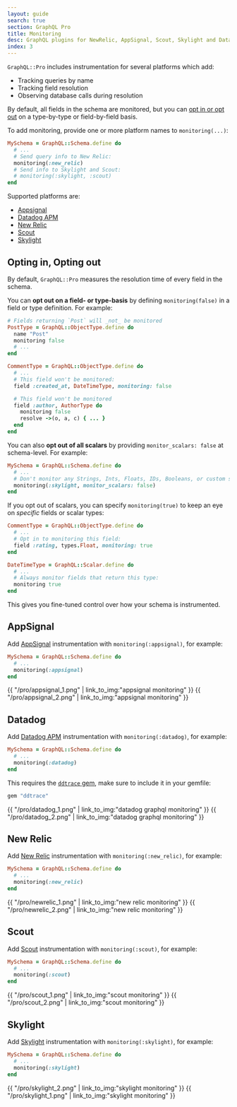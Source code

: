 ```yaml
---
layout: guide
search: true
section: GraphQL Pro
title: Monitoring
desc: GraphQL plugins for NewRelic, AppSignal, Scout, Skylight and Datadog
index: 3
---
```


`GraphQL::Pro` includes instrumentation for several platforms which add:

- Tracking queries by name
- Tracking field resolution
- Observing database calls during resolution  

By default, all fields in the schema are monitored, but you can [opt in or opt out](#opting-in-opting-out) on a type-by-type or field-by-field basis.

To add monitoring, provide one or more platform names to `monitoring(...)`:

```ruby
MySchema = GraphQL::Schema.define do
  # ...
  # Send query info to New Relic:
  monitoring(:new_relic)
  # Send info to Skylight and Scout:
  # monitoring(:skylight, :scout)
end
```

Supported platforms are:

- [Appsignal](#appsignal)
- [Datadog APM](#datadog)
- [New Relic](#new-relic)
- [Scout](#scout)
- [Skylight](#skylight)

## Opting in, Opting out

By default, `GraphQL::Pro` measures the resolution time of every field in the schema.

You can __opt out on a field- or type-basis__ by defining `monitoring(false)` in a field or type definition. For example:

```ruby
# Fields returning `Post` will _not_ be monitored
PostType = GraphQL::ObjectType.define do
  name "Post"
  monitoring false
  # ...
end

CommentType = GraphQL::ObjectType.define do
  # ...
  # This field won't be monitored:
  field :created_at, DateTimeType, monitoring: false

  # This field won't be monitored
  field :author, AuthorType do
    monitoring false
    resolve ->(o, a, c) { ... }
  end
end
```

You can also __opt out of all scalars__ by providing `monitor_scalars: false` at schema-level. For example:

```ruby
MySchema = GraphQL::Schema.define do
  # ...
  # Don't monitor any Strings, Ints, Floats, IDs, Booleans, or custom scalars
  monitoring(:skylight, monitor_scalars: false)
end
```

If you opt out of scalars, you can specify `monitoring(true)` to keep an eye on _specific_ fields or scalar types:

```ruby
CommentType = GraphQL::ObjectType.define do
  # ...
  # Opt in to monitoring this field:
  field :rating, types.Float, monitoring: true
end

DateTimeType = GraphQL::Scalar.define do
  # ...
  # Always monitor fields that return this type:
  monitoring true
end
```

This gives you fine-tuned control over how your schema is instrumented.

## AppSignal

Add [AppSignal](https://appsignal.com/) instrumentation with `monitoring(:appsignal)`, for example:

```ruby
MySchema = GraphQL::Schema.define do
  # ...
  monitoring(:appsignal)
end
```

<div class="monitoring-img-group">
  {{ "/pro/appsignal_1.png" | link_to_img:"appsignal monitoring" }}
  {{ "/pro/appsignal_2.png" | link_to_img:"appsignal monitoring" }}
</div>

## Datadog

Add [Datadog APM](https://www.datadoghq.com/apm/) instrumentation with `monitoring(:datadog)`, for example:

```ruby
MySchema = GraphQL::Schema.define do
  # ...
  monitoring(:datadog)
end
```

This requires the [`ddtrace` gem](https://github.com/DataDog/dd-trace-rb), make sure to include it in your gemfile:

```ruby
gem "ddtrace"
```

<div class="monitoring-img-group">
  {{ "/pro/datadog_1.png" | link_to_img:"datadog graphql monitoring" }}
  {{ "/pro/datadog_2.png" | link_to_img:"datadog graphql monitoring" }}
</div>

## New Relic

Add [New Relic](https://newrelic.com/) instrumentation with `monitoring(:new_relic)`, for example:

```ruby
MySchema = GraphQL::Schema.define do
  # ...
  monitoring(:new_relic)
end
```

<div class="monitoring-img-group">
  {{ "/pro/newrelic_1.png" | link_to_img:"new relic monitoring" }}
  {{ "/pro/newrelic_2.png" | link_to_img:"new relic monitoring" }}
</div>

## Scout

Add [Scout](https://scoutapp.com) instrumentation with `monitoring(:scout)`, for example:

```ruby
MySchema = GraphQL::Schema.define do
  # ...
  monitoring(:scout)
end
```

<div class="monitoring-img-group">
  {{ "/pro/scout_1.png" | link_to_img:"scout monitoring" }}
  {{ "/pro/scout_2.png" | link_to_img:"scout monitoring" }}
</div>

## Skylight

Add [Skylight](http://skylight.io) instrumentation with `monitoring(:skylight)`, for example:

```ruby
MySchema = GraphQL::Schema.define do
  # ...
  monitoring(:skylight)
end
```

<div class="monitoring-img-group">
  {{ "/pro/skylight_2.png" | link_to_img:"skylight monitoring" }}
  {{ "/pro/skylight_1.png" | link_to_img:"skylight monitoring" }}
</div>
